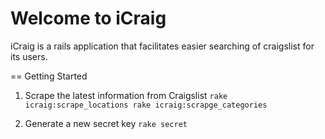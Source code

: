 Welcome to iCraig
=================

iCraig is a rails application that facilitates easier searching of craigslist for its users.


== Getting Started

1. Scrape the latest information from Craigslist
``rake icraig:scrape_locations
rake icraig:scrapge_categories``

2. Generate a new secret key 
``rake secret``